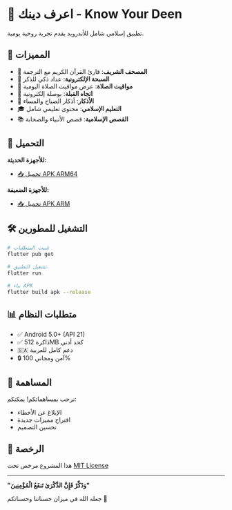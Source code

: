 # 📖 اعرف دينك - Know Your Deen

تطبيق إسلامي شامل للأندرويد يقدم تجربة روحية يومية.

## 🌟 المميزات

- 📖 **المصحف الشريف**: قارئ القرآن الكريم مع الترجمة
- 📿 **السبحة الإلكترونية**: عداد ذكي للذكر
- 🕌 **مواقيت الصلاة**: عرض مواقيت الصلاة اليومية
- 🧭 **اتجاه القبلة**: بوصلة إلكترونية
- 📝 **الأذكار**: أذكار الصباح والمساء
- 🎓 **التعليم الإسلامي**: محتوى تعليمي شامل
- 📚 **القصص الإسلامية**: قصص الأنبياء والصحابة

## 📱 التحميل

**للأجهزة الحديثة:**
- [📥 تحميل APK ARM64](https://github.com/THUG-I8/ED/releases/latest/download/app-arm64-release.apk)

**للأجهزة الضعيفة:**
- [📥 تحميل APK ARM](https://github.com/THUG-I8/ED/releases/latest/download/app-arm-release.apk)

## 🛠️ التشغيل للمطورين

```bash
# تثبيت المتطلبات
flutter pub get

# تشغيل التطبيق
flutter run

# بناء APK
flutter build apk --release
```

## 📊 متطلبات النظام

- ✅ Android 5.0+ (API 21)
- ✅ ذاكرة 512MB كحد أدنى
- 🇸🇦 دعم كامل للعربية
- 🔒 آمن ومجاني 100%

## 🤝 المساهمة

نرحب بمساهماتكم! يمكنكم:
- الإبلاغ عن الأخطاء
- اقتراح مميزات جديدة  
- تحسين التصميم

## 📄 الرخصة

هذا المشروع مرخص تحت [MIT License](LICENSE)

---

**"وَذَكِّرْ فَإِنَّ الذِّكْرَىٰ تَنفَعُ الْمُؤْمِنِينَ"**

جعله الله في ميزان حسناتنا وحسناتكم 🤲